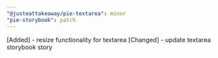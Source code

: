 ```yaml
---
"@justeattakeaway/pie-textarea": minor
"pie-storybook": patch
---
```


[Added] - resize functionality for textarea
[Changed] - update textarea storybook story
